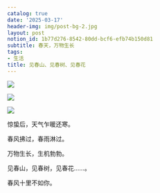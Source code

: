 ```yaml
---
catalog: true
date: '2025-03-17'
header-img: img/post-bg-2.jpg
layout: post
notion_id: 1b77d276-8542-80dd-bcf6-efb74b150d81
subtitle: 春天，万物生长
tags:
- 生活
title: 见春山、见春树、见春花
---
```


![](https://ajiao.eu.org/img/in-post/cab6d83708b994d663b6ec88cfcaeada.jpg)


![](https://ajiao.eu.org/img/in-post/04fe24a193e52974ce635811ea71f214.jpg)


![](https://ajiao.eu.org/img/in-post/aed177a208b85e0a2123b14df3e46a94.jpg)


惊蛰后，天气乍暖还寒。


春风拂过，春雨淋过。


万物生长，生机勃勃。


见春山，见春树，见春花……。


春风十里不如你。